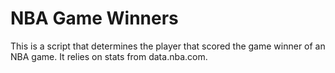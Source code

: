 # NBA Game Winners

This is a script that determines the player that scored the game winner of an NBA game.  It relies on stats from data.nba.com.